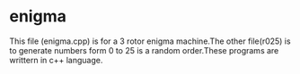 # enigma
This file (enigma.cpp) is for a 3 rotor enigma machine.The other file(r025) is to generate numbers form 0 to 25 is a random order.These programs are writtern in c++ language.
